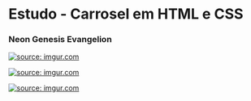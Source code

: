 <h1> Estudo - Carrosel em HTML e CSS </h1>

<h3> Neon Genesis Evangelion </h3>

<a href="https://imgur.com/kxrivA3"><img src="https://i.imgur.com/kxrivA3.png" title="source: imgur.com" /></a>

<a href="https://imgur.com/8QeF4Vn"><img src="https://i.imgur.com/8QeF4Vn.png" title="source: imgur.com" /></a>

<a href="https://imgur.com/ScrNyyL"><img src="https://i.imgur.com/ScrNyyL.png" title="source: imgur.com" /></a>
